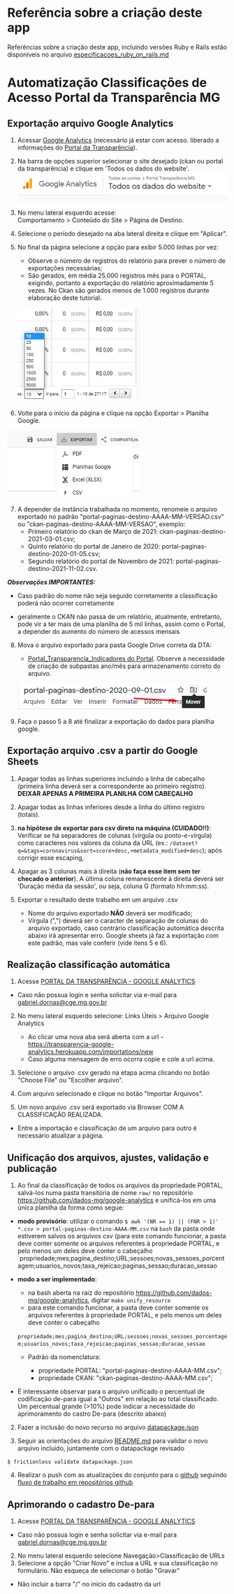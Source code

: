 # Referência sobre a criação deste app

Referências sobre a criação deste app, incluindo versões Ruby e Rails estão disponíveis no arquivo [especificacoes_ruby_on_rails.md](/especificacoes_ruby_on_rails.md)

# Automatização Classificações de Acesso Portal da Transparência MG

## Exportação arquivo Google Analytics

1. Acessar [Google Analytics](https://analytics.google.com/) (necessário já estar com acesso. liberado a informações do [Portal da Transparência](http://www.transparencia.mg.gov.br/)).

2. Na barra de opções superior selecionar o site desejado (ckan ou portal da transparência) e clique em 'Todos os dados do website'.
![](static/barra-superior.png)

3. No menu lateral esquerdo acesse:     
   Comportamento > Conteúdo do Site > Página de Destino.

4. Selecione o período desejado na aba lateral direita  e clique em "Aplicar".

5. No final da página selecione a opção para exibir 5.000 linhas por vez:

    * Observe o número de registros do relatório para prever o número de exportações necessárias;
    * São gerados, em média 25.000 registros mês para o PORTAL, exigindo, portanto a exportação do relatório aproximadamente 5 vezes. No Ckan são gerados menos de 1.000 registros durante elaboração deste tutorial.

    ![](static/exibir-linhas.png)

6. Volte para o início da página e clique na opção Exportar > Planilha Google.

  ![](static/exportar-planilha-google.png)

  7. A depender da instância trabalhada no momento, renomeie o arquivo exportado no padrão "portal-paginas-destino-AAAA-MM-VERSAO.csv" ou "ckan-paginas-destino-AAAA-MM-VERSAO", exemplo:
      * Primeiro relatório do ckan de Março de 2021: ckan-paginas-destino-2021-03-01.csv;
      * Quinto relatório do portal de Janeiro de 2020: portal-paginas-destino-2020-01-05.csv;
      * Segundo relatório do portal de Novembro de 2021: portal-paginas-destino-2021-11-02.csv.


  ***Observações IMPORTANTES:***
  * Caso padrão do nome não seja seguido corretamente a classificação poderá não ocorrer corretamente

  * geralmente o CKAN não passa de um relatório, atualmente, entretanto, pode vir a ter mais de uma planilha de 5 mil linhas, assim como o Portal, a depender do aumento do número de acessos mensais

  8. Mova o arquivo exportado para pasta Google Drive correta da DTA:
     *  [Portal_Transparencia_Indicadores do Portal](https://drive.google.com/drive/folders/15KuJy3qSzsi9fVAsxrnCmlr_TNUR6iyG?usp=sharing). Observe a necessidade de criação de subpastas ano/mês para armazenamento correto do arquivo.

     ![](static/mover-arquivo.png)

  9. Faça o passo 5 a 8 até finalizar a exportação do dados para planilha google.

## Exportação arquivo .csv a partir do Google Sheets

1. Apagar todas as linhas superiores incluindo a linha de cabeçalho (primeira linha deverá ser a correspondente ao primeiro registro).
     **DEIXAR APENAS A PRIMEIRA PLANILHA COM CABEÇALHO**

2. Apagar todas as linhas inferiores desde a linha do último registro (totais).

3. **na hipótese de exportar para csv direto na máquina (CUIDADO!!)**: Verificar se há separadores de colunas (vírgula ou ponto-e-vírgula) como caracteres nos valores da coluna da URL (ex.: ``/dataset?q=&tags=coronavirus&sort=score+desc,+metadata_modified+desc``); após corrigir esse escaping,

4. Apagar as 3 colunas mais à direita (**não faça esse item sem ter checado o anterior**). A última coluna remanescente à direita deverá ser 'Duração média da sessão', ou seja, coluna G (formato hh:mm:ss).

5. Exportar o resultado deste trabalho em um arquivo .csv
    - Nome do arquivo exportado **NÃO** deverá ser modificado;
    - Vírgula (",") deverá ser o caracter de separação de colunas do arquivo exportado, caso contrário classificação automática descrita abaixo irá apresentar erro. Google sheets já faz a exportação com este padrão, mas vale conferir (vide itens 5 e 6).

## Realização classificação automática

1. Acesse [PORTAL DA TRANSPARÊNCIA - GOOGLE ANALYTICS](https://transparencia-google-analytics.herokuapp.com/users/sign_in)
  * Caso não possua login e senha solicitar via e-mail para gabriel.dornas@cge.mg.gov.br


2. No menu lateral esquerdo selecione: Links Úteis > Arquivo Google Analytics

      * Ao clicar uma nova aba será aberta com a url - https://transparencia-google-analytics.herokuapp.com/importations/new
      * Caso alguma mensagem de erro ocorra copie e cole a url acima.


3. Selecione o arquivo .csv gerado na etapa acima clicando no botão "Choose File" ou "Escolher arquivo".

4. Com arquivo selecionado e clique no botão "Importar Arquivos".

5. Um novo arquivo .csv será exportado via Browser COM A CLASSIFICAÇÃO REALIZADA.
  * Entre a importação e classificação de um arquivo para outro é necessário atualizar a página.

## Unificação dos arquivos, ajustes, validação e publicação

1. Ao final da classificação de todos os arquivos da propriedade PORTAL, salvá-los numa pasta transitória de nome `raw/` no repositório https://github.com/dados-mg/google-analytics e unificá-los em uma única planilha da forma como segue:

* **modo provisório**: utilizar o comando `$ awk '(NR == 1) || (FNR > 1)' *.csv > portal-paginas-destino-AAAA-MM.csv` na `bash` da pasta onde estiverem salvos os arquivos csv (para este comando funcionar, a pasta deve conter somente os arquivos referentes à propriedade PORTAL, e pelo menos um deles deve conter o cabeçalho `propriedade;mes;pagina_destino;URL;sessoes;novas_sessoes_porcentagem;usuarios_novos;taxa_rejeicao;paginas_sessao;duracao_sessao

* **modo a ser implementado**:

    * na bash aberta na raiz do repositório https://github.com/dados-mg/google-analytics, digitar `make unify_resource`
    * para este comando funcionar, a pasta deve conter somente os arquivos referentes à propriedade PORTAL, e pelo menos um deles deve conter o cabeçalho 
    
    `propriedade;mes;pagina_destino;URL;sessoes;novas_sessoes_porcentagem;usuarios_novos;taxa_rejeicao;paginas_sessao;duracao_sessao`

    * Padrão da nomenclatura:

         - propriedade PORTAL: "portal-paginas-destino-AAAA-MM.csv";
         - propriedade CKAN: "ckan-paginas-destino-AAAA-MM.csv";
         

- É interessante observar para o arquivo unificado o percentual de codificação de-para igual a "Outros" em relação ao total classificado. Um percentual grande (>10%) pode indicar a necessidade do aprimoramento do castro De-para (descrito abaixo)
  
2. Fazer a inclusão do novo recurso no arquivo [datapackage.json](https://github.com/dados-mg/google-analytics/blob/master/datapackage.json)

3. Seguir as orientações do arquivo [README.md](https://github.com/dados-mg/google-analytics/blob/master/README.md) para validar o novo arquivo incluído, juntamente com o datapackage revisado

```
$ frictionless validate datapackage.json
```

4. Realizar o push com as atualizações do conjunto para o [github](https://github.com/dados-mg/google-analytics) seguindo [fluxo de trabalho em repositórios github](https://github.com/transparencia-mg/handbook/blob/master/fluxo-trabalho-github.md)


## Aprimorando o cadastro De-para

1. Acesse [PORTAL DA TRANSPARÊNCIA - GOOGLE ANALYTICS](https://transparencia-google-analytics.herokuapp.com/users/sign_in)
  * Caso não possua login e senha solicitar via e-mail para gabriel.dornas@cge.mg.gov.br
2. No menu lateral esquerdo selecione Navegação>Classificação de URLs
3. Selecione a opção "Criar Novo" e inclua a URL e sua classificação no formulário. Não esqueça de selecionar o botão "Gravar"
  * Não incluir a barra "/" no início do cadastro da url
